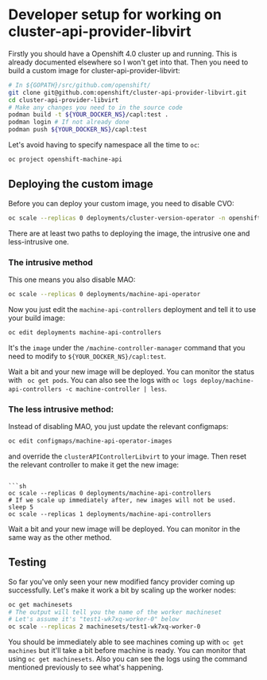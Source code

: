 # Developer setup for working on cluster-api-provider-libvirt

Firstly you should have a Openshift 4.0 cluster up and running. This is already documented elsewhere so I won't get
into that. Then you need to build a custom image for cluster-api-provider-libvirt:

```sh
# In ${GOPATH}/src/github.com/openshift/
git clone git@github.com:openshift/cluster-api-provider-libvirt.git
cd cluster-api-provider-libvirt
# Make any changes you need to in the source code
podman build -t ${YOUR_DOCKER_NS}/capl:test .
podman login # If not already done
podman push ${YOUR_DOCKER_NS}/capl:test
```

Let's avoid having to specify namespace all the time to `oc`:

```sh
oc project openshift-machine-api
```

## Deploying the custom image

Before you can deploy your custom image, you need to disable CVO:

```sh
oc scale --replicas 0 deployments/cluster-version-operator -n openshift-cluster-version
```

There are at least two paths to deploying the image, the intrusive one and less-intrusive one.

### The intrusive method

This one means you also disable MAO:

```sh
oc scale --replicas 0 deployments/machine-api-operator
```

Now you just edit the `machine-api-controllers` deployment and tell it to use your build image:

```sh
oc edit deployments machine-api-controllers
```

It's the `image` under the `/machine-controller-manager` command that you need to modify to
`${YOUR_DOCKER_NS}/capl:test`.

Wait a bit and your new image will be deployed. You can monitor the status with ` oc get pods`. You can also see the
logs with `oc logs deploy/machine-api-controllers -c machine-controller | less`.


### The less intrusive method:

Instead of disabling MAO, you just update the relevant configmaps:

```sh
oc edit configmaps/machine-api-operator-images
```

and override the `clusterAPIControllerLibvirt` to your image. Then reset the relevant controller to make it get the new
image:

```

```sh
oc scale --replicas 0 deployments/machine-api-controllers
# If we scale up immediately after, new images will not be used.
sleep 5
oc scale --replicas 1 deployments/machine-api-controllers
```

Wait a bit and your new image will be deployed. You can monitor in the same way as the other method.

## Testing

So far you've only seen your new modified fancy provider coming up successfully. Let's make it work a bit by scaling up
the worker nodes:

```sh
oc get machinesets
# The output will tell you the name of the worker machineset
# Let's assume it's "test1-wk7xq-worker-0" below
oc scale --replicas 2 machinesets/test1-wk7xq-worker-0
```

You should be immediately able to see machines coming up with `oc get machines` but it'll take a bit before machine is
ready. You can monitor that using `oc get machinesets`. Also you can see the logs using the command mentioned
previously to see what's happening.
